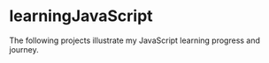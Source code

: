 # learningJavaScript
The following projects illustrate my JavaScript learning progress and journey.

